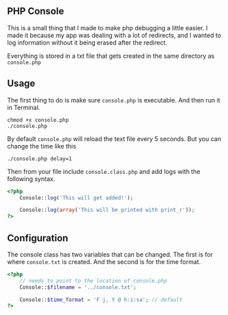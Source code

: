 ## PHP Console
This is a small thing that I made to make php debugging a little easier. I made it because my app was dealing with a lot of redirects, and I wanted to log information without it being erased after the redirect.

Everything is stored in a txt file that gets created in the same directory as `console.php`

## Usage
The first thing to do is make sure `console.php` is executable. And then run it in Terminal.

    chmod +x console.php
    ./console.php
    
By default `console.php` will reload the text file every 5 seconds. But you can change the time like this

    ./console.php delay=1
    
Then from your file include `console.class.php` and add logs with the following syntax.

```php
<?php
    Console::log('This will get added!');

    Console::log(array('This will be printed with print_r'));
?>
```
    
## Configuration
The console class has two variables that can be changed. The first is for where `console.txt` is created. And the second is for the time format.

```php
<?php
    // needs to point to the location of console.php
    Console::$filename = '../console.txt'; 

    Console::$time_format = 'F j, Y @ h:i:sa'; // default
?>
```